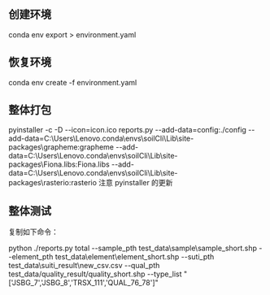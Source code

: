 <!--
 * @Author: Mr.Car
 * @Date: 2024-01-24 10:31:16
-->

## 创建环境
conda env export > environment.yaml

## 恢复环境
conda env create -f environment.yaml

## 整体打包
pyinstaller -c -D --icon=icon.ico reports.py --add-data=config:./config --add-data=C:\Users\Lenovo\.conda\envs\soilCli\Lib\site-packages\grapheme:grapheme --add-data=C:\Users\Lenovo\.conda\envs\soilCli\Lib\site-packages\Fiona.libs:Fiona.libs --add-data=C:\Users\Lenovo\.conda\envs\soilCli\Lib\site-packages\rasterio:rasterio
注意 pyinstaller 的更新

## 整体测试
复制如下命令：

python ./reports.py total --sample_pth test_data\sample\sample_short.shp --element_pth test_data\element\element_short.shp --suti_pth test_data\suiti_result\new_csv.csv --qual_pth test_data/quality_result/quality_short.shp --type_list "['JSBG_7','JSBG_8','TRSX_111','QUAL_76_78']"


<!-- python ./reports.py total --sample_pth test_data/sample/sample_short.shp --element_pth test_data/element/element_short.shp --suti_pth test_data/suiti_result/new_csv.csv --qual_pth test_data/quality_result/quality_short.shp --type_list "['JSBG_7','JSBG_8','TRSX_111','QUAL_76_78']" -->